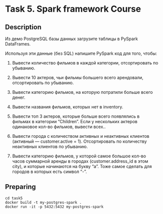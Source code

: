 # Task 5. Spark framework Course

## Description

Из демо PostgreSQL базы данных загрузите таблицы в PySpark DataFrames.

Используя эти данные (без SQL) напишите PySpark код для того, чтобы:

1. Вывести количество фильмов в каждой категории, отсортировать по убыванию.

2. Вывести 10 актеров, чьи фильмы большего всего арендовали, отсортировать по убыванию.

3. Вывести категорию фильмов, на которую потратили больше всего денег.

4. Вывести названия фильмов, которых нет в inventory.

5. Вывести топ 3 актеров, которые больше всего появлялись в фильмах в категории “Children”. Если у нескольких актеров одинаковое кол-во фильмов, вывести всех..

6. Вывести города с количеством активных и неактивных клиентов (активный — customer.active = 1). Отсортировать по количеству неактивных клиентов по убыванию.

7. Вывести категорию фильмов, у которой самое большое кол-во часов суммарной аренды в городах (customer.address_id в этом city), и которые начинаются на букву “a”. Тоже самое сделать для городов в которых есть символ “-”.


## Preparing

```
cd task5
docker build -t my-postgres-spark .
docker run -it -p 5432:5432 my-postgres-spark
```